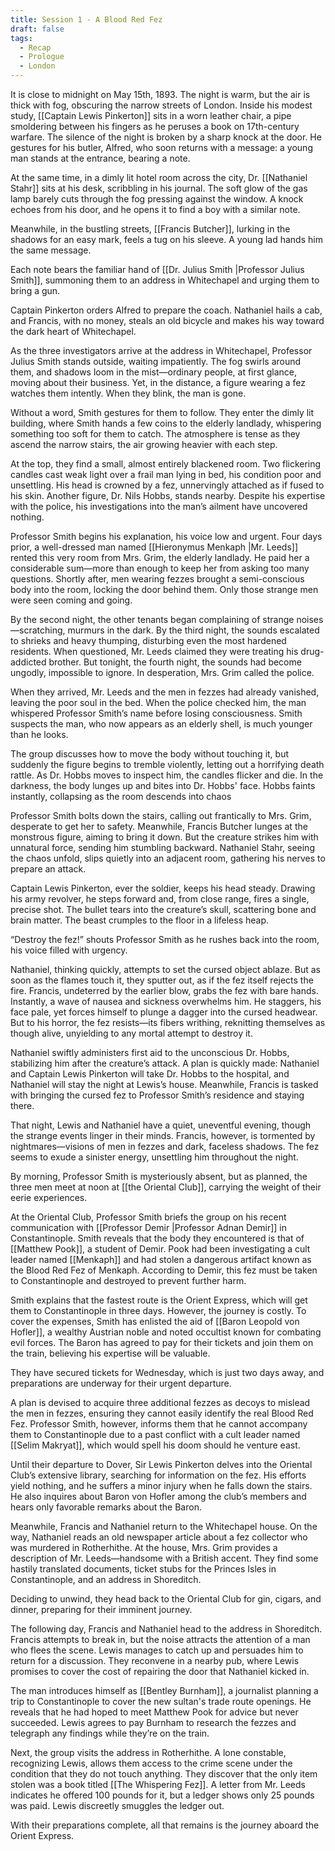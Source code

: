```yaml
---
title: Session 1 - A Blood Red Fez
draft: false
tags:
  - Recap
  - Prologue
  - London
---
```

It is close to midnight on May 15th, 1893. The night is warm, but the air is thick with fog, obscuring the narrow streets of London. Inside his modest study, [[Captain Lewis Pinkerton]] sits in a worn leather chair, a pipe smoldering between his fingers as he peruses a book on 17th-century warfare. The silence of the night is broken by a sharp knock at the door. He gestures for his butler, Alfred, who soon returns with a message: a young man stands at the entrance, bearing a note.  
  
At the same time, in a dimly lit hotel room across the city, Dr. [[Nathaniel Stahr]] sits at his desk, scribbling in his journal. The soft glow of the gas lamp barely cuts through the fog pressing against the window. A knock echoes from his door, and he opens it to find a boy with a similar note.  
  
Meanwhile, in the bustling streets, [[Francis Butcher]], lurking in the shadows for an easy mark, feels a tug on his sleeve. A young lad hands him the same message.  
  
Each note bears the familiar hand of [[Dr. Julius Smith |Professor Julius Smith]], summoning them to an address in Whitechapel and urging them to bring a gun.  
  
Captain Pinkerton orders Alfred to prepare the coach. Nathaniel hails a cab, and Francis, with no money, steals an old bicycle and makes his way toward the dark heart of Whitechapel.  
  
As the three investigators arrive at the address in Whitechapel, Professor Julius Smith stands outside, waiting impatiently. The fog swirls around them, and shadows loom in the mist—ordinary people, at first glance, moving about their business. Yet, in the distance, a figure wearing a fez watches them intently. When they blink, the man is gone.  
  
Without a word, Smith gestures for them to follow. They enter the dimly lit building, where Smith hands a few coins to the elderly landlady, whispering something too soft for them to catch. The atmosphere is tense as they ascend the narrow stairs, the air growing heavier with each step.  
  
At the top, they find a small, almost entirely blackened room. Two flickering candles cast weak light over a frail man lying in bed, his condition poor and unsettling. His head is crowned by a fez, unnervingly attached as if fused to his skin. Another figure, Dr. Nils Hobbs, stands nearby. Despite his expertise with the police, his investigations into the man’s ailment have uncovered nothing.  
  
Professor Smith begins his explanation, his voice low and urgent. Four days prior, a well-dressed man named [[Hieronymus Menkaph |Mr. Leeds]] rented this very room from Mrs. Grim, the elderly landlady. He paid her a considerable sum—more than enough to keep her from asking too many questions. Shortly after, men wearing fezzes brought a semi-conscious body into the room, locking the door behind them. Only those strange men were seen coming and going.  
  
By the second night, the other tenants began complaining of strange noises—scratching, murmurs in the dark. By the third night, the sounds escalated to shrieks and heavy thumping, disturbing even the most hardened residents. When questioned, Mr. Leeds claimed they were treating his drug-addicted brother. But tonight, the fourth night, the sounds had become ungodly, impossible to ignore. In desperation, Mrs. Grim called the police.  
  
When they arrived, Mr. Leeds and the men in fezzes had already vanished, leaving the poor soul in the bed. When the police checked him, the man whispered Professor Smith’s name before losing consciousness. Smith suspects the man, who now appears as an elderly shell, is much younger than he looks.  
  
The group discusses how to move the body without touching it, but suddenly the figure begins to tremble violently, letting out a horrifying death rattle. As Dr. Hobbs moves to inspect him, the candles flicker and die. In the darkness, the body lunges up and bites into Dr. Hobbs' face. Hobbs faints instantly, collapsing as the room descends into chaos  
  
Professor Smith bolts down the stairs, calling out frantically to Mrs. Grim, desperate to get her to safety. Meanwhile, Francis Butcher lunges at the monstrous figure, aiming to bring it down. But the creature strikes him with unnatural force, sending him stumbling backward. Nathaniel Stahr, seeing the chaos unfold, slips quietly into an adjacent room, gathering his nerves to prepare an attack.  
  
Captain Lewis Pinkerton, ever the soldier, keeps his head steady. Drawing his army revolver, he steps forward and, from close range, fires a single, precise shot. The bullet tears into the creature’s skull, scattering bone and brain matter. The beast crumples to the floor in a lifeless heap.  
  
“Destroy the fez!” shouts Professor Smith as he rushes back into the room, his voice filled with urgency.  
  
Nathaniel, thinking quickly, attempts to set the cursed object ablaze. But as soon as the flames touch it, they sputter out, as if the fez itself rejects the fire. Francis, undeterred by the earlier blow, grabs the fez with bare hands. Instantly, a wave of nausea and sickness overwhelms him. He staggers, his face pale, yet forces himself to plunge a dagger into the cursed headwear. But to his horror, the fez resists—its fibers writhing, reknitting themselves as though alive, unyielding to any mortal attempt to destroy it.  
  
Nathaniel swiftly administers first aid to the unconscious Dr. Hobbs, stabilizing him after the creature’s attack. A plan is quickly made: Nathaniel and Captain Lewis Pinkerton will take Dr. Hobbs to the hospital, and Nathaniel will stay the night at Lewis’s house. Meanwhile, Francis is tasked with bringing the cursed fez to Professor Smith’s residence and staying there.  
  
That night, Lewis and Nathaniel have a quiet, uneventful evening, though the strange events linger in their minds. Francis, however, is tormented by nightmares—visions of men in fezzes and dark, faceless shadows. The fez seems to exude a sinister energy, unsettling him throughout the night.  
  
By morning, Professor Smith is mysteriously absent, but as planned, the three men meet at noon at [[the Oriental Club]], carrying the weight of their eerie experiences.  
  
At the Oriental Club, Professor Smith briefs the group on his recent communication with [[Professor Demir |Professor Adnan Demir]] in Constantinople. Smith reveals that the body they encountered is that of [[Matthew Pook]], a student of Demir. Pook had been investigating a cult leader named [[Menkaph]] and had stolen a dangerous artifact known as the Blood Red Fez of Menkaph. According to Demir, this fez must be taken to Constantinople and destroyed to prevent further harm.  
  
Smith explains that the fastest route is the Orient Express, which will get them to Constantinople in three days. However, the journey is costly. To cover the expenses, Smith has enlisted the aid of [[Baron Leopold von Hofler]], a wealthy Austrian noble and noted occultist known for combating evil forces. The Baron has agreed to pay for their tickets and join them on the train, believing his expertise will be valuable.  
  
They have secured tickets for Wednesday, which is just two days away, and preparations are underway for their urgent departure.  
  
A plan is devised to acquire three additional fezzes as decoys to mislead the men in fezzes, ensuring they cannot easily identify the real Blood Red Fez. Professor Smith, however, informs them that he cannot accompany them to Constantinople due to a past conflict with a cult leader named [[Selim Makryat]], which would spell his doom should he venture east.  
  
Until their departure to Dover, Sir Lewis Pinkerton delves into the Oriental Club’s extensive library, searching for information on the fez. His efforts yield nothing, and he suffers a minor injury when he falls down the stairs. He also inquires about Baron von Hofler among the club’s members and hears only favorable remarks about the Baron.  
  
Meanwhile, Francis and Nathaniel return to the Whitechapel house. On the way, Nathaniel reads an old newspaper article about a fez collector who was murdered in Rotherhithe. At the house, Mrs. Grim provides a description of Mr. Leeds—handsome with a British accent. They find some hastily translated documents, ticket stubs for the Princes Isles in Constantinople, and an address in Shoreditch.  
  
Deciding to unwind, they head back to the Oriental Club for gin, cigars, and dinner, preparing for their imminent journey.  
  
The following day, Francis and Nathaniel head to the address in Shoreditch. Francis attempts to break in, but the noise attracts the attention of a man who flees the scene. Lewis manages to catch up and persuades him to return for a discussion. They reconvene in a nearby pub, where Lewis promises to cover the cost of repairing the door that Nathaniel kicked in.  
  
The man introduces himself as [[Bentley Burnham]], a journalist planning a trip to Constantinople to cover the new sultan's trade route openings. He reveals that he had hoped to meet Matthew Pook for advice but never succeeded. Lewis agrees to pay Burnham to research the fezzes and telegraph any findings while they’re on the train.  
  
Next, the group visits the address in Rotherhithe. A lone constable, recognizing Lewis, allows them access to the crime scene under the condition that they do not touch anything. They discover that the only item stolen was a book titled [[The Whispering Fez]]. A letter from Mr. Leeds indicates he offered 100 pounds for it, but a ledger shows only 25 pounds was paid. Lewis discreetly smuggles the ledger out.  
  
With their preparations complete, all that remains is the journey aboard the Orient Express.
